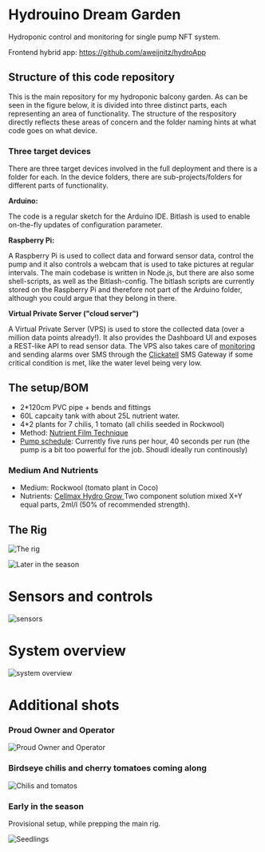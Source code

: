 # Hydrouino Dream Garden
Hydroponic control and monitoring for single pump NFT system.

Frontend hybrid app: https://github.com/aweijnitz/hydroApp

## Structure of this code repository
This is the main repository for my hydroponic balcony garden. As can be seen in the figure below, it is 
divided into three distinct parts, each representing an area of functionality. The structure of the respository
directly reflects these areas of concern and the folder naming hints at what code goes on what device.

### Three target devices
There are three target devices involved in the full deployment and there is a folder for each. In the device folders,
there are sub-projects/folders for different parts of functionality.

**Arduino:**

The code is a regular sketch for the Arduino IDE. Bitlash is used to enable on-the-fly updates of configuration parameter.

**Raspberry Pi:** 

A Raspberry Pi is used to collect data and forward sensor data, control the pump and it also controls a webcam
that is used to take pictures at regular intervals. The main codebase is written in Node.js, but there are also some
shell-scripts, as well as the Bitlash-config. The bitlash scripts are currently stored on the 
Raspberry Pi and therefore not part of the Arduino folder, although you could argue that they belong in there.

**Virtual Private Server ("cloud server")**

A Virtual Private Server (VPS) is used to store the collected data (over a million data points already!). It also 
provides the Dashboard UI and exposes a REST-like API to read sensor data. The VPS also takes care of 
[monitoring](https://github.com/aweijnitz/hydrobalcony/tree/master/FrontendServer/monitor) and 
sending alarms over SMS through the [Clickatell](https://www.clickatell.com/apis-scripts/apis/rest/) SMS Gateway if 
some critical condition is met, like the water level being very low.

## The setup/BOM

- 2*120cm PVC pipe + bends and fittings
- 60L capcaity tank with about 25L nutrient water.
- 4*2 plants for 7 chilis, 1 tomato (all chilis seeded in Rockwool)
- Method: [Nutrient Film Technique](http://en.wikipedia.org/wiki/Nutrient_film_technique)
- [Pump schedule](https://github.com/aweijnitz/hydrobalcony/blob/master/RaspberryPi/ttyDataServer.js/conf/pumpSchedule.json): 
Currently five runs per hour, 40 seconds per run (the pump is a bit too powerful for the job. Shoudl ideally run continously)
  
### Medium And Nutrients
- Medium: Rockwool (tomato plant in Coco)
- Nutrients: [Cellmax Hydro Grow ](http://www.hydroponics.eu/nutrients-and-additives-c-20/cellmax-s-25/cellmax-hydro-grow-2x1l-soft-water-1669.html) Two component solution mixed X+Y equal parts, 2ml/l (50% of recommended strength).


## The Rig
![The rig](http://i.imgur.com/T3ySmOS.jpg)

![Later in the season](https://andersw.info/pics/hydro-2-aug-2015.jpg)


# Sensors and controls
![sensors](https://docs.google.com/drawings/d/187NUvv8yzl_EJaqOleSDgmZCu7S9VLZEXMUmve4C4P4/pub?w=960&amp;h=720)

# System overview
![system overview](https://docs.google.com/drawings/d/1WWvZ8wsWjwgq-hmj79UxCswE7FLGIlY8i4sA85JrOd0/pub?w=960&amp;h=720)

# Additional shots

### Proud Owner and Operator

![Proud Owner and Operator](https://andersw.info/pics/plantman-with-chilis.jpg)

### Birdseye chilis and cherry tomatoes coming along 

![Chilis and tomatos](https://andersw.info/pics/chilis-and-tomatos.jpg)

### Early in the season

Provisional setup, while prepping the main rig.

![Seedlings](https:/andersw.info/pics/seedlings.jpg)
